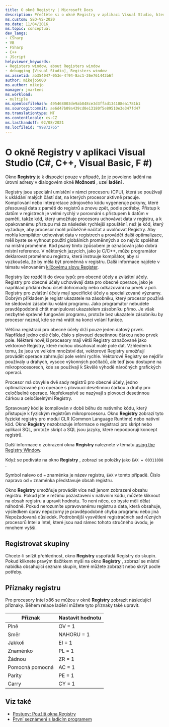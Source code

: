```yaml
---
title: O okně Registry | Microsoft Docs
description: Přečtěte si o okně Registry v aplikaci Visual Studio, které je k dispozici pouze v případě, že je povoleno ladění na úrovni adresy v dialogovém okně Možnosti, uzel ladění.
ms.custom: SEO-VS-2020
ms.date: 11/04/2016
ms.topic: conceptual
dev_langs:
- CSharp
- VB
- FSharp
- C++
- JScript
helpviewer_keywords:
- Registers window, about Registers window
- debugging [Visual Studio], Registers window
ms.assetid: ab354047-053e-4f94-8ac1-26e761442b6f
author: mikejo5000
ms.author: mikejo
manager: jmartens
ms.workload:
- multiple
ms.openlocfilehash: 495468003de9ab848ce3d3ffad134108ea1781b1
ms.sourcegitcommit: ae6d47b09a439cd0e13180f5e89510e3e347fd47
ms.translationtype: MT
ms.contentlocale: cs-CZ
ms.lasthandoff: 02/08/2021
ms.locfileid: "99872765"
---
```

# <a name="about-the-registers-window-in-visual-studio-c-c-visual-basic-f"></a>O okně Registry v aplikaci Visual Studio (C#, C++, Visual Basic, F #)

Okno **Registry** je k dispozici pouze v případě, že je povoleno ladění na úrovni adresy v dialogovém okně **Možnosti** , uzel **ladění** .

 Registry jsou speciální umístění v rámci procesoru (CPU), která se používají k ukládání malých částí dat, na kterých procesor aktivně pracuje. Kompilování nebo interpretace zdrojového kódu vygeneruje pokyny, které přesouvají data z paměti do registrů a znovu zpět, podle potřeby. Přístup k datům v registrech je velmi rychlý v porovnání s přístupem k datům v paměti, takže kód, který umožňuje procesoru uchovávat data v registru, a k opakovanému přístupu má za následek rychlejší spouštění, než je kód, který vyžaduje, aby procesor mohl průběžně načítat a uvolňovat Registry. Aby mohla kompilátor uchovávat data v registrech a provádět další optimalizace, měli byste se vyhnout použití globálních proměnných a co nejvíc spoléhat na místní proměnné. Kód psaný tímto způsobem je označován jako dobrá místní reference. V některých jazycích, jako je C/C++, může programátor deklarovat proměnnou registru, která instruuje kompilátor, aby si vyzkoušela, že by měla být proměnná v registru. Další informace najdete v tématu věnovaném [klíčovému slovu Register](/previous-versions/482s4fy9(v=vs.140)).

 Registry lze rozdělit do dvou typů: pro obecné účely a zvláštní účely. Registry pro obecné účely uchovávají data pro obecné operace, jako je například přidání dvou čísel dohromady nebo odkazování na prvek v poli. Registry pro zvláštní účely mají specifické účely a specializované významy. Dobrým příkladem je registr ukazatele na zásobníku, který procesor používá ke sledování zásobníku volání programu. Jako programátor nebudete pravděpodobně chtít manipulovat ukazatelem zásobníku přímo. Je však nezbytné správné fungování programu, protože bez ukazatele zásobníku by procesor neznal, kde se má vrátit na konci volání funkce.

 Většina registrací pro obecné účely drží pouze jeden datový prvek. Například jedno celé číslo, číslo s plovoucí desetinnou čárkou nebo prvek pole. Některé novější procesory mají větší Registry označované jako vektorové Registry, které mohou obsahovat malé pole dat. Vzhledem k tomu, že jsou ve velkém množství dat, vektorové Registry umožňují provádět operace zahrnující pole velmi rychle. Vektorové Registry se nejdřív používaly u drahých, vysoce výkonných počítačů, ale teď jsou dostupné na mikroprocesorech, kde se používají k Skvělé výhodě náročných grafických operací.

 Procesor má obvykle dvě sady registrů pro obecné účely, jedno optimalizované pro operace s plovoucí desetinnou čárkou a druhý pro celočíselné operace. Nepřekvapivě se nazývají s plovoucí desetinnou čárkou a celočíselnými Registry.

 Spravovaný kód je kompilován v době běhu do nativního kódu, který přistupuje k fyzickým registrům mikroprocesoru. Okno **Registry** zobrazí tyto fyzické registry pro modul CLR (Common Language Runtime) nebo nativní kód. Okno **Registry** nezobrazuje informace o registraci pro skript nebo aplikaci SQL, protože skript a SQL jsou jazyky, které nepodporují koncept registrů.

 Další informace o zobrazení okna **Registry** naleznete v tématu [using the Registry Window](../debugger/how-to-use-the-registers-window.md).

 Když se podíváte na okno **Registry** , zobrazí se položky jako `EAX = 003110D8` .

 Symbol nalevo od `=` znaménka je název registru, `EAX` v tomto případě. Číslo napravo od `=` znaménka představuje obsah registru.

 Okno **Registry** umožňuje provádět více než jenom zobrazení obsahu registru. Pokud jste v režimu pozastavení v nativním kódu, můžete kliknout na obsah registru a upravit hodnotu. To není něco, co byste měli dělat náhodně. Pokud nerozumíte upravovanému registru a data, která obsahuje, výsledkem úprav nepozorný je pravděpodobně chyba programu nebo jiná Nepožadovaná důsledek. Podrobnější vysvětlení registračních sad různých procesorů Intel a Intel, které jsou nad rámec tohoto stručného úvodu, je mnohem vyšší.

## <a name="register-groups"></a>Registrovat skupiny

Chcete-li snížit přehlednost, okno **Registry** uspořádá Registry do skupin. Pokud kliknete pravým tlačítkem myši na okno **Registry** , zobrazí se místní nabídka obsahující seznam skupin, které můžete zobrazit nebo skrýt podle potřeby.

## <a name="register-flags"></a>Příznaky registru

Pro procesory Intel x86 se můžou v okně **Registry** zobrazit následující příznaky. Během relace ladění můžete tyto příznaky také upravit.

|Příznak|Nastavit hodnotu|
|-|-|
|Plně|OV = 1|
|Směr|NAHORU = 1|
|Jakkoli|EI = 1|
|Znaménko|PL = 1|
|Žádnou|ZR = 1|
|Pomocná pomocná|AC = 1|
|Parity|PE = 1|
|Carry|CY = 1|

## <a name="see-also"></a>Viz také
- [Postupy: Použití okna Registry](../debugger/how-to-use-the-registers-window.md)
- [První seznámení s ladicím programem](../debugger/debugger-feature-tour.md)